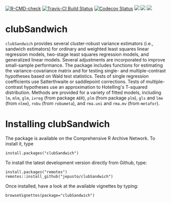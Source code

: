 <!-- badges: start -->
[![R-CMD-check](https://github.com/jepusto/clubSandwich/workflows/R-CMD-check/badge.svg)](https://github.com/jepusto/clubSandwich/actions)
[![Travis-CI Build Status](https://travis-ci.org/jepusto/clubSandwich.svg?branch=master)](https://travis-ci.org/jepusto/clubSandwich)
[![Codecov Status](https://codecov.io/gh/jepusto/clubSandwich/branch/master/graph/badge.svg)](https://codecov.io/gh/jepusto/clubSandwich?branch=master)
[![](http://www.r-pkg.org/badges/version/clubSandwich)](https://CRAN.R-project.org/package=clubSandwich)
[![](http://cranlogs.r-pkg.org/badges/grand-total/clubSandwich)](https://CRAN.R-project.org/package=clubSandwich)
[![](http://cranlogs.r-pkg.org/badges/last-month/clubSandwich)](https://CRAN.R-project.org/package=clubSandwich)
<!-- badges: end -->

# clubSandwich

`clubSandwich` provides several cluster-robust variance estimators 
(i.e., sandwich estimators) for ordinary and weighted least squares linear regression models, two-stage least squares regression models, and generalized linear models. 
Several adjustments are incorporated to improve small-sample performance. 
The package includes functions for estimating the variance-covariance matrix and 
for testing single- and multiple-contrast hypotheses based on Wald test statistics. 
Tests of single regression coefficients use Satterthwaite or saddlepoint corrections.
Tests of multiple-contrast hypotheses use an approximation to Hotelling's T-squared distribution. 
Methods are provided for a variety of fitted models, including
`lm`, `mlm`, `glm`, 
`ivreg` (from package `AER`),
`plm` (from package `plm`), 
`gls` and `lme` (from `nlme`), 
`robu` (from `robumeta`), and 
`rma.uni` and `rma.mv` (from `metafor`). 

# Installing clubSandwich

The package is available on the Comprehensive R Archive Network. To install it, type 
```{r}
install.packages("clubSandwich")
```

To install the latest development version directly from Github, type:
```{r}
install.packages("remotes")
remotes::install_github("jepusto/clubSandwich")
```

Once installed, have a look at the available vignettes by typing:
```{r}
browseVignettes(package="clubSandwich")
```
